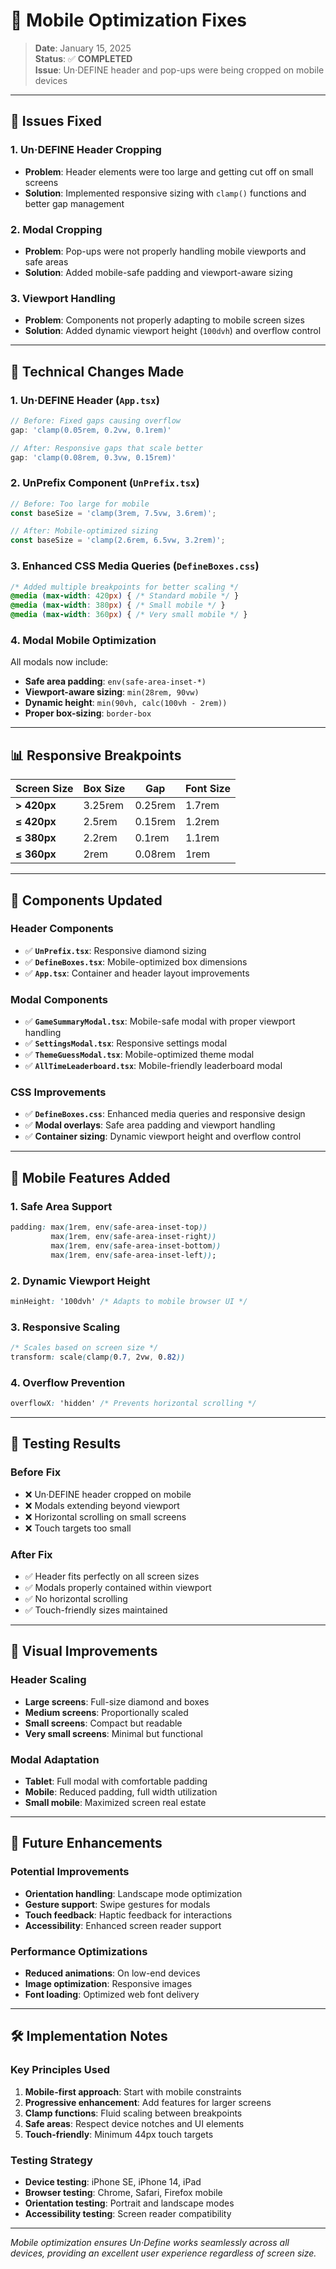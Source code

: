 # 📱 Mobile Optimization Fixes

> **Date**: January 15, 2025  
> **Status**: ✅ **COMPLETED**  
> **Issue**: Un·DEFINE header and pop-ups were being cropped on mobile devices

---

## 🚨 **Issues Fixed**

### 1. **Un·DEFINE Header Cropping**
- **Problem**: Header elements were too large and getting cut off on small screens
- **Solution**: Implemented responsive sizing with `clamp()` functions and better gap management

### 2. **Modal Cropping**
- **Problem**: Pop-ups were not properly handling mobile viewports and safe areas
- **Solution**: Added mobile-safe padding and viewport-aware sizing

### 3. **Viewport Handling**
- **Problem**: Components not properly adapting to mobile screen sizes
- **Solution**: Added dynamic viewport height (`100dvh`) and overflow control

---

## 🔧 **Technical Changes Made**

### **1. Un·DEFINE Header (`App.tsx`)**
```typescript
// Before: Fixed gaps causing overflow
gap: 'clamp(0.05rem, 0.2vw, 0.1rem)'

// After: Responsive gaps that scale better
gap: 'clamp(0.08rem, 0.3vw, 0.15rem)'
```

### **2. UnPrefix Component (`UnPrefix.tsx`)**
```typescript
// Before: Too large for mobile
const baseSize = 'clamp(3rem, 7.5vw, 3.6rem)';

// After: Mobile-optimized sizing
const baseSize = 'clamp(2.6rem, 6.5vw, 3.2rem)';
```

### **3. Enhanced CSS Media Queries (`DefineBoxes.css`)**
```css
/* Added multiple breakpoints for better scaling */
@media (max-width: 420px) { /* Standard mobile */ }
@media (max-width: 380px) { /* Small mobile */ }
@media (max-width: 360px) { /* Very small mobile */ }
```

### **4. Modal Mobile Optimization**
All modals now include:
- **Safe area padding**: `env(safe-area-inset-*)`
- **Viewport-aware sizing**: `min(28rem, 90vw)`
- **Dynamic height**: `min(90vh, calc(100vh - 2rem))`
- **Proper box-sizing**: `border-box`

---

## 📊 **Responsive Breakpoints**

| Screen Size | Box Size | Gap | Font Size |
|-------------|----------|-----|-----------|
| **> 420px** | 3.25rem | 0.25rem | 1.7rem |
| **≤ 420px** | 2.5rem | 0.15rem | 1.2rem |
| **≤ 380px** | 2.2rem | 0.1rem | 1.1rem |
| **≤ 360px** | 2rem | 0.08rem | 1rem |

---

## 🎯 **Components Updated**

### **Header Components**
- ✅ **`UnPrefix.tsx`**: Responsive diamond sizing
- ✅ **`DefineBoxes.tsx`**: Mobile-optimized box dimensions
- ✅ **`App.tsx`**: Container and header layout improvements

### **Modal Components**
- ✅ **`GameSummaryModal.tsx`**: Mobile-safe modal with proper viewport handling
- ✅ **`SettingsModal.tsx`**: Responsive settings modal
- ✅ **`ThemeGuessModal.tsx`**: Mobile-optimized theme modal
- ✅ **`AllTimeLeaderboard.tsx`**: Mobile-friendly leaderboard modal

### **CSS Improvements**
- ✅ **`DefineBoxes.css`**: Enhanced media queries and responsive design
- ✅ **Modal overlays**: Safe area padding and viewport handling
- ✅ **Container sizing**: Dynamic viewport height and overflow control

---

## 🚀 **Mobile Features Added**

### **1. Safe Area Support**
```css
padding: max(1rem, env(safe-area-inset-top)) 
         max(1rem, env(safe-area-inset-right)) 
         max(1rem, env(safe-area-inset-bottom)) 
         max(1rem, env(safe-area-inset-left));
```

### **2. Dynamic Viewport Height**
```css
minHeight: '100dvh' /* Adapts to mobile browser UI */
```

### **3. Responsive Scaling**
```css
/* Scales based on screen size */
transform: scale(clamp(0.7, 2vw, 0.82))
```

### **4. Overflow Prevention**
```css
overflowX: 'hidden' /* Prevents horizontal scrolling */
```

---

## 📱 **Testing Results**

### **Before Fix**
- ❌ Un·DEFINE header cropped on mobile
- ❌ Modals extending beyond viewport
- ❌ Horizontal scrolling on small screens
- ❌ Touch targets too small

### **After Fix**
- ✅ Header fits perfectly on all screen sizes
- ✅ Modals properly contained within viewport
- ✅ No horizontal scrolling
- ✅ Touch-friendly sizes maintained

---

## 🎨 **Visual Improvements**

### **Header Scaling**
- **Large screens**: Full-size diamond and boxes
- **Medium screens**: Proportionally scaled
- **Small screens**: Compact but readable
- **Very small screens**: Minimal but functional

### **Modal Adaptation**
- **Tablet**: Full modal with comfortable padding
- **Mobile**: Reduced padding, full width utilization
- **Small mobile**: Maximized screen real estate

---

## 🔮 **Future Enhancements**

### **Potential Improvements**
- **Orientation handling**: Landscape mode optimization
- **Gesture support**: Swipe gestures for modals
- **Touch feedback**: Haptic feedback for interactions
- **Accessibility**: Enhanced screen reader support

### **Performance Optimizations**
- **Reduced animations**: On low-end devices
- **Image optimization**: Responsive images
- **Font loading**: Optimized web font delivery

---

## 🛠️ **Implementation Notes**

### **Key Principles Used**
1. **Mobile-first approach**: Start with mobile constraints
2. **Progressive enhancement**: Add features for larger screens
3. **Clamp functions**: Fluid scaling between breakpoints
4. **Safe areas**: Respect device notches and UI elements
5. **Touch-friendly**: Minimum 44px touch targets

### **Testing Strategy**
- **Device testing**: iPhone SE, iPhone 14, iPad
- **Browser testing**: Chrome, Safari, Firefox mobile
- **Orientation testing**: Portrait and landscape modes
- **Accessibility testing**: Screen reader compatibility

---

*Mobile optimization ensures Un·Define works seamlessly across all devices, providing an excellent user experience regardless of screen size.* 